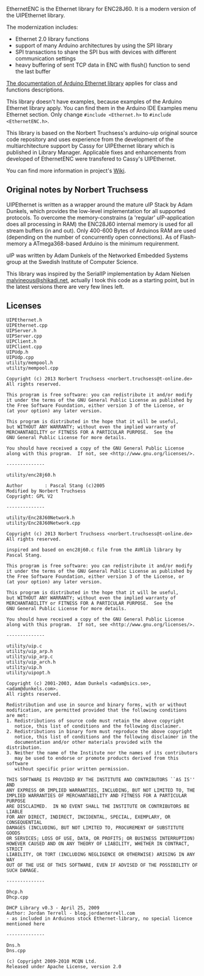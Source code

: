 
EthernetENC is the Ethernet library for ENC28J60. It is a modern version of the UIPEthernet library.

The modernization includes:
* Ethernet 2.0 library functions
* support of many Arduino architectures by using the SPI library
* SPI transactions to share the SPI bus with devices with different communication settings
* heavy buffering of sent TCP data in ENC with flush() function to send the last buffer

[The documentation of Arduino Ethernet library](https://www.arduino.cc/en/Reference/Ethernet) applies for class and functions descriptions.

This library doesn't have examples, because examples of the Arduino Ethernet library apply. You can find them in the Arduino IDE Examples menu Ethernet section. Only change `#include <Ethernet.h>` to `#include <EthernetENC.h>`.  

This library is based on the Norbert Truchsess's arduino-uip original source code repository and uses experience from the development of the multiarchitecture support by Cassy for UIPEthernet library which is published in Library Manager. Applicable fixes and enhancements from developed of EthernetENC were transfered to Cassy's UIPEthernet.

You can find more information in project's [Wiki](https://github.com/jandrassy/EthernetENC/wiki).

## Original notes by Norbert Truchsess

UIPEthernet is written as a wrapper around the mature uIP Stack by Adam Dunkels, which provides the low-level implementation for all supported protocols. To overcome the memory-constrains (a 'regular' uIP-application does all processing in RAM) the ENC28J60 internal memory is used for all stream buffers (in and out). Only 400-600 Bytes of Arduinos RAM are used (depending on the number of concurrently open connections). As of Flash-memory a ATmega368-based Arduino is the minimum requirenment.

uIP was written by Adam Dunkels of the Networked Embedded Systems group at the Swedish Institute of Computer Science.

This library was inspired by the SerialIP implementation by Adam Nielsen <malvineous@shikadi.net>, actually I took this code as a starting point, but in the latest versions there are very few lines left.

 
## Licenses
```
UIPEthernet.h
UIPEthernet.cpp
UIPServer.h
UIPServer.cpp
UIPClient.h
UIPClient.cpp
UIPUdp.h
UIPUdp.cpp
utility/mempool.h
utility/mempool.cpp

Copyright (c) 2013 Norbert Truchsess <norbert.truchsess@t-online.de>
All rights reserved.

This program is free software: you can redistribute it and/or modify
it under the terms of the GNU General Public License as published by
the Free Software Foundation, either version 3 of the License, or
(at your option) any later version.

This program is distributed in the hope that it will be useful,
but WITHOUT ANY WARRANTY; without even the implied warranty of
MERCHANTABILITY or FITNESS FOR A PARTICULAR PURPOSE.  See the
GNU General Public License for more details.

You should have received a copy of the GNU General Public License
along with this program.  If not, see <http://www.gnu.org/licenses/>.

--------------

utility/enc28j60.h

Author        : Pascal Stang (c)2005
Modified by Norbert Truchsess
Copyright: GPL V2

--------------

utility/Enc28J60Network.h
utility/Enc28J60Network.cpp

Copyright (c) 2013 Norbert Truchsess <norbert.truchsess@t-online.de>
All rights reserved.

inspired and based on enc28j60.c file from the AVRlib library by Pascal Stang.

This program is free software: you can redistribute it and/or modify
it under the terms of the GNU General Public License as published by
the Free Software Foundation, either version 3 of the License, or
(at your option) any later version.

This program is distributed in the hope that it will be useful,
but WITHOUT ANY WARRANTY; without even the implied warranty of
MERCHANTABILITY or FITNESS FOR A PARTICULAR PURPOSE.  See the
GNU General Public License for more details.

You should have received a copy of the GNU General Public License
along with this program.  If not, see <http://www.gnu.org/licenses/>.

--------------

utility/uip.c
utility/uip_arp.h
utility/uip_arp.c
utility/uip_arch.h
utility/uip.h
utility/uipopt.h

Copyright (c) 2001-2003, Adam Dunkels <adam@sics.se>, <adam@dunkels.com>.
All rights reserved.

Redistribution and use in source and binary forms, with or without
modification, are permitted provided that the following conditions
are met:
1. Redistributions of source code must retain the above copyright
   notice, this list of conditions and the following disclaimer.
2. Redistributions in binary form must reproduce the above copyright
   notice, this list of conditions and the following disclaimer in the
   documentation and/or other materials provided with the distribution.
3. Neither the name of the Institute nor the names of its contributors
   may be used to endorse or promote products derived from this software
   without specific prior written permission.

THIS SOFTWARE IS PROVIDED BY THE INSTITUTE AND CONTRIBUTORS ``AS IS'' AND
ANY EXPRESS OR IMPLIED WARRANTIES, INCLUDING, BUT NOT LIMITED TO, THE
IMPLIED WARRANTIES OF MERCHANTABILITY AND FITNESS FOR A PARTICULAR PURPOSE
ARE DISCLAIMED.  IN NO EVENT SHALL THE INSTITUTE OR CONTRIBUTORS BE LIABLE
FOR ANY DIRECT, INDIRECT, INCIDENTAL, SPECIAL, EXEMPLARY, OR CONSEQUENTIAL
DAMAGES (INCLUDING, BUT NOT LIMITED TO, PROCUREMENT OF SUBSTITUTE GOODS
OR SERVICES; LOSS OF USE, DATA, OR PROFITS; OR BUSINESS INTERRUPTION)
HOWEVER CAUSED AND ON ANY THEORY OF LIABILITY, WHETHER IN CONTRACT, STRICT
LIABILITY, OR TORT (INCLUDING NEGLIGENCE OR OTHERWISE) ARISING IN ANY WAY
OUT OF THE USE OF THIS SOFTWARE, EVEN IF ADVISED OF THE POSSIBILITY OF
SUCH DAMAGE.

--------------

Dhcp.h
Dhcp.cpp

DHCP Library v0.3 - April 25, 2009
Author: Jordan Terrell - blog.jordanterrell.com
- as included in Arduinos stock Ethernet-library, no special licence mentioned here

--------------

Dns.h
Dns.cpp

(c) Copyright 2009-2010 MCQN Ltd.
Released under Apache License, version 2.0

```